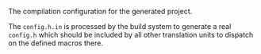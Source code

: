 The compilation configuration for the generated project.

The `config.h.in` is processed by the build system to generate a real `config.h` which should be included by all other translation units to dispatch on the defined macros there.

